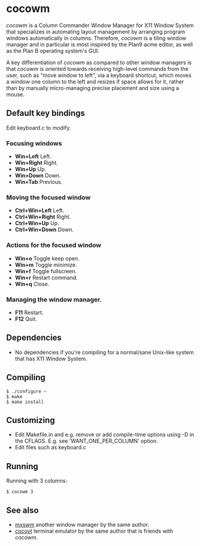 # cocowm

*cocowm* is a Column Commander Window Manager for X11 Window System that
specializes in automating layout management by arranging program windows
automatically in columns. Therefore, *cocowm* is a tiling window manager
and in particular is most inspired by the Plan9 acme editor, as well as
the Plan B operating system's GUI.

A key differentiation of *cocowm* as compared to other window managers is
that *cocowm* is oriented towards receiving high-level commands from the
user, such as "move window to left", via a keyboard shortcut, which
moves a window one column to the left and resizes if space allows for
it, rather than by manually micro-managing precise placement and size
using a mouse.

## Default key bindings

Edit keyboard.c to modify.

### Focusing windows

* **Win+Left** Left.
* **Win+Right** Right.
* **Win+Up** Up.
* **Win+Down** Down.
* **Win+Tab** Previous.

### Moving the focused window

* **Ctrl+Win+Left** Left.
* **Ctrl+Win+Right** Right.
* **Ctrl+Win+Up** Up.
* **Ctrl+Win+Down** Down.

### Actions for the focused window

* **Win+o** Toggle keep open.
* **Win+m** Toggle minimize.
* **Win+f** Toggle fullscreen.
* **Win+r** Restart command.
* **Win+q** Close.

### Managing the window manager.

* **F11** Restart.
* **F12** Quit.

## Dependencies

* No dependencies if you're compiling for a normal/sane Unix-like system that
has X11 Window System.

## Compiling

	$ ./configure ~
	$ make
	$ make install

## Customizing

* Edit Makefile.in and e.g. remove or add compile-time options using -D in
the CFLAGS. E.g. see 'WANT_ONE_PER_COLUMN' option.
* Edit files such as keyboard.c

## Running

Running with 3 columns:

	$ cocowm 3

## See also

* [mxswm](https://github.com/tleino/mxswm) another window manager by the same
author.
* [cocovt](https://github.com/tleino/cocovt) terminal emulator by the same
author that is friends with *cocowm*.
